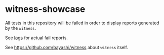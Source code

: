 # witness-showcase

All tests in this repository will be failed in order to display reports generated by the `witness`.

See [logs](https://github.com/bayashi/witness-showcase/actions) for actual fail reports.

See https://github.com/bayashi/witness about `witness` itself.
